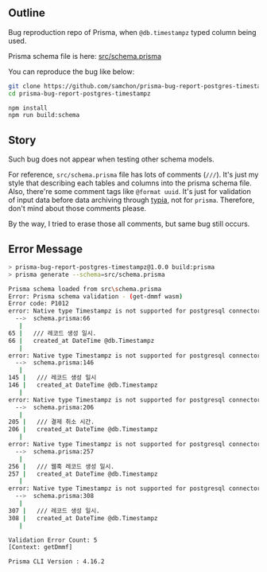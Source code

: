 ## Outline
Bug reproduction repo of Prisma, when `@db.timestampz` typed column being used.

Prisma schema file is here: [src/schema.prisma](https://github.com/samchon/prisma-bug-report-postgres-timestampz/blob/master/src/schema.prisma)

You can reproduce the bug like below:

```bash
git clone https://github.com/samchon/prisma-bug-report-postgres-timestampz
cd prisma-bug-report-postgres-timestampz

npm install
npm run build:schema
```




## Story
Such bug does not appear when testing other schema models.

For reference, `src/schema.prisma` file has lots of comments (`///`). It's just my style that describing each tables and columns into the prisma schema file. Also, there're some comment tags like `@format uuid`. It's just for validation of input data before data archiving through [typia](https://github.com/samchon/typia), not for `prisma`. Therefore, don't mind about those comments please.

By the way, I tried to erase those all comments, but same bug still occurs.




## Error Message
```bash
> prisma-bug-report-postgres-timestampz@1.0.0 build:prisma
> prisma generate --schema=src/schema.prisma

Prisma schema loaded from src\schema.prisma
Error: Prisma schema validation - (get-dmmf wasm)
Error code: P1012
error: Native type Timestampz is not supported for postgresql connector.
  -->  schema.prisma:66
   | 
65 |   /// 레코드 생성 일시.
66 |   created_at DateTime @db.Timestampz
   | 
error: Native type Timestampz is not supported for postgresql connector.
  -->  schema.prisma:146
   | 
145 |   /// 레코드 생성 일시
146 |   created_at DateTime @db.Timestampz
   | 
error: Native type Timestampz is not supported for postgresql connector.
  -->  schema.prisma:206
   | 
205 |   /// 결제 취소 시간.
206 |   created_at DateTime @db.Timestampz
   | 
error: Native type Timestampz is not supported for postgresql connector.
  -->  schema.prisma:257
   | 
256 |   /// 웹훅 레코드 생성 일시.
257 |   created_at DateTime @db.Timestampz
   | 
error: Native type Timestampz is not supported for postgresql connector.
  -->  schema.prisma:308
   | 
307 |   /// 레코드 생성 일시.
308 |   created_at DateTime @db.Timestampz
   | 

Validation Error Count: 5
[Context: getDmmf]

Prisma CLI Version : 4.16.2
```